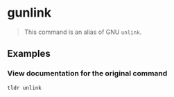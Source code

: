 # gunlink

> This command is an alias of GNU `unlink`.

## Examples

### View documentation for the original command

```bash
tldr unlink
```
